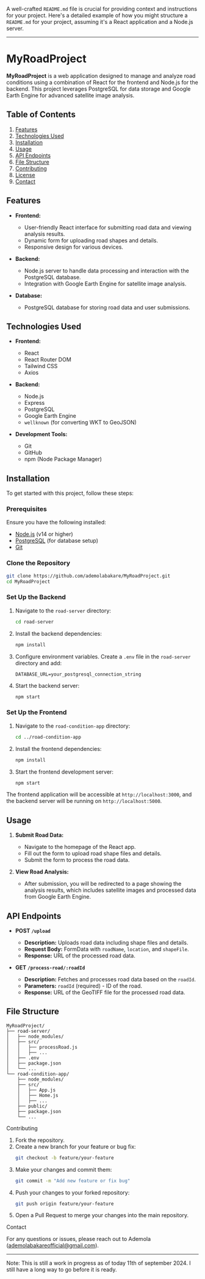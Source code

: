 A well-crafted `README.md` file is crucial for providing context and instructions for your project. Here's a detailed example of how you might structure a `README.md` for your project, assuming it's a React application and a Node.js server.

---

# MyRoadProject

**MyRoadProject** is a web application designed to manage and analyze road conditions using a combination of React for the frontend and Node.js for the backend. This project leverages PostgreSQL for data storage and Google Earth Engine for advanced satellite image analysis.

## Table of Contents

1. [Features](#features)
2. [Technologies Used](#technologies-used)
3. [Installation](#installation)
4. [Usage](#usage)
5. [API Endpoints](#api-endpoints)
6. [File Structure](#file-structure)
7. [Contributing](#contributing)
8. [License](#license)
9. [Contact](#contact)

## Features

- **Frontend:**
  - User-friendly React interface for submitting road data and viewing analysis results.
  - Dynamic form for uploading road shapes and details.
  - Responsive design for various devices.

- **Backend:**
  - Node.js server to handle data processing and interaction with the PostgreSQL database.
  - Integration with Google Earth Engine for satellite image analysis.

- **Database:**
  - PostgreSQL database for storing road data and user submissions.

## Technologies Used

- **Frontend:**
  - React
  - React Router DOM
  - Tailwind CSS
  - Axios

- **Backend:**
  - Node.js
  - Express
  - PostgreSQL
  - Google Earth Engine
  - `wellknown` (for converting WKT to GeoJSON)

- **Development Tools:**
  - Git
  - GitHub
  - npm (Node Package Manager)

## Installation

To get started with this project, follow these steps:

### Prerequisites

Ensure you have the following installed:
- [Node.js](https://nodejs.org/) (v14 or higher)
- [PostgreSQL](https://www.postgresql.org/) (for database setup)
- [Git](https://git-scm.com/)

### Clone the Repository

```bash
git clone https://github.com/ademolabakare/MyRoadProject.git
cd MyRoadProject
```

### Set Up the Backend

1. Navigate to the `road-server` directory:
   ```bash
   cd road-server
   ```

2. Install the backend dependencies:
   ```bash
   npm install
   ```

3. Configure environment variables. Create a `.env` file in the `road-server` directory and add:
   ```plaintext
   DATABASE_URL=your_postgresql_connection_string
   ```

4. Start the backend server:
   ```bash
   npm start
   ```

### Set Up the Frontend

1. Navigate to the `road-condition-app` directory:
   ```bash
   cd ../road-condition-app
   ```

2. Install the frontend dependencies:
   ```bash
   npm install
   ```

3. Start the frontend development server:
   ```bash
   npm start
   ```

The frontend application will be accessible at `http://localhost:3000`, and the backend server will be running on `http://localhost:5000`.

## Usage

1. **Submit Road Data:**
   - Navigate to the homepage of the React app.
   - Fill out the form to upload road shape files and details.
   - Submit the form to process the road data.

2. **View Road Analysis:**
   - After submission, you will be redirected to a page showing the analysis results, which includes satellite images and processed data from Google Earth Engine.

## API Endpoints

- **POST `/upload`**
  - **Description:** Uploads road data including shape files and details.
  - **Request Body:** FormData with `roadName`, `location`, and `shapeFile`.
  - **Response:** URL of the processed road data.

- **GET `/process-road/:roadId`**
  - **Description:** Fetches and processes road data based on the `roadId`.
  - **Parameters:** `roadId` (required) - ID of the road.
  - **Response:** URL of the GeoTIFF file for the processed road data.

## File Structure

```
MyRoadProject/
├── road-server/
│   ├── node_modules/
│   ├── src/
│   │   ├── processRoad.js
│   │   ├── ...
│   ├── .env
│   ├── package.json
│   └── ...
└── road-condition-app/
    ├── node_modules/
    ├── src/
    │   ├── App.js
    │   ├── Home.js
    │   ├── ...
    ├── public/
    ├── package.json
    └── ...
```
Contributing

1. Fork the repository.
2. Create a new branch for your feature or bug fix:
   ```bash
   git checkout -b feature/your-feature
   ```
3. Make your changes and commit them:
   ```bash
   git commit -m "Add new feature or fix bug"
   ```
4. Push your changes to your forked repository:
   ```bash
   git push origin feature/your-feature
   ```
5. Open a Pull Request to merge your changes into the main repository.

Contact

For any questions or issues, please reach out to Ademola (ademolabakareofficial@gmail.com).

---
Note: This is still a work in progress as of today 11th of september 2024. I still have a long way to go before it is ready.
